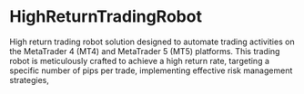 # HighReturnTradingRobot
High return trading robot  solution designed to automate trading activities on the MetaTrader 4 (MT4) and MetaTrader 5 (MT5) platforms. This trading robot is meticulously crafted to achieve a high return rate, targeting a specific number of pips per trade, implementing effective risk management strategies,
